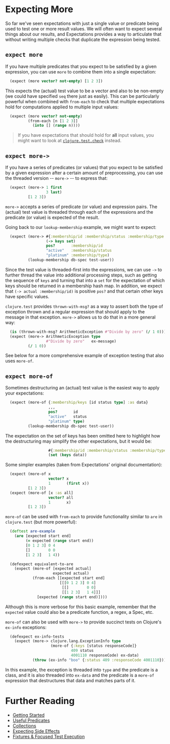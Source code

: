 # Expecting More

So far we've seen expectations with just a single value or predicate being used to test one or more result values. We will often want to expect several things about our results, and Expectations provides a way to articulate that without writing multiple checks that duplicate the expression being tested.

## `expect more`

If you have multiple predicates that you expect to be satisfied by a given expression, you can use `more` to combine them into a single expectation:

```clojure
  (expect (more vector? not-empty) [1 2 3])
```

This expects the (actual) test value to be a vector and also to be non-empty (we could have specified `seq` there just as easily). This can be particularly powerful when combined with `from-each` to check that multiple expectations hold for computations applied to multiple input values:

```clojure
  (expect (more vector? not-empty)
          (from-each [n [1 2 3]]
            (into [] (range n))))
```

> If you have expectations that should hold for **all** input values, you might want to look at [`clojure.test.check`](https://github.com/clojure/test.check) instead.

## `expect more->`

If you have a series of predicates (or values) that you expect to be satisfied by a given expression after a certain amount of preprocessing, you can use the threaded version -- `more->` -- to express that:

```clojure
  (expect (more-> 1 first
                  3 last)
          [1 2 3])
```

`more->` accepts a series of predicate (or value) and expression pairs.
The (actual) test value is threaded through each of the expressions and the predicate (or value) is expected of the result.

Going back to our `lookup-membership` example, we might want to expect:

```clojure
  (expect (more-> #{:membership/id :membership/status :membership/type ,,,}
                  (-> keys set)
                  pos?       :membership/id
                  "active"   :membership/status
                  "platinum" :membership/type)
          (lookup-membership db-spec test-user))
```

Since the test value is threaded-first into the expressions, we can use `->` to further thread the value into additional processing steps, such as getting the sequence of `keys` and turning that into a `set` for the expectation of which keys should be returned in a membership hash map. In addition, we expect that `(-> actual :membership/id)` is positive `pos?` and that certain other keys have specific values.

`clojure.test` provides `thrown-with-msg?` as a way to assert both the type of exception thrown and a regular expression that should apply to the message in that exception. `more->` allows us to do that in a more general way:

```clojure
  (is (thrown-with-msg? ArithmeticException #"Divide by zero" (/ 1 0)))
  (expect (more-> ArithmeticException type
                  #"Divide by zero"   ex-message)
          (/ 1 0))
```

See below for a more comprehensive example of exception testing that also uses `more-of`.

## `expect more-of`

Sometimes destructuring an (actual) test value is the easiest way to apply your expectations:

```clojure
  (expect (more-of {:membership/keys [id status type] :as data}
                   ,,,
                   pos?       id
                   "active"   status
                   "platinum" type)
          (lookup-membership db-spec test-user))
```

The expectation on the set of keys has been omitted here to highlight how the destructuring may simplify the other expectations, but it would be:

```clojure
                   #{:membership/id :membership/status :membership/type ,,,}
                   (set (keys data))
```

Some simpler examples (taken from Expectations' original documentation):

```clojure
  (expect (more-of x
                   vector? x
                   1       (first x))
          [1 2 3])
  (expect (more-of [x :as all]
                   vector? all
                   1       x)
          [1 2 3])
```

`more-of` can be used with `from-each` to provide functionality similar
to `are` in `clojure.test` (but more powerful):

```clojure
  (deftest are-example
    (are [expected start end]
         (= expected (range start end))
         [0 1 2 3] 0 4
         []        0 0
         [1 2 3]   1 4))

  (defexpect equivalent-to-are
    (expect (more-of [expected actual]
                     expected actual)
            (from-each [[expected start end]
                        [[[0 1 2 3] 0 4]
                         [[]        0 0]
                         [[1 2 3]   1 4]]]
              [expected (range start end)])))
```

Although this is more verbose for this basic example, remember that the
`expected` value could also be a predicate function, a regex, a Spec, etc.

`more-of` can also be used with `more->` to provide succinct tests on Clojure's `ex-info` exceptions:

```clojure
  (defexpect ex-info-tests
    (expect (more-> clojure.lang.ExceptionInfo type
                    (more-of {:keys [status responseCode]}
                             409 status
                             4001110 responseCode) ex-data)
            (throw (ex-info "boo" {:status 409 :responseCode 4001110}))))
```

In this example, the exception is threaded into `type` and the predicate is a class, and it is also threaded into `ex-data` and the predicate is a `more-of` expression that destructures that data and matches parts of it.

# Further Reading

* [Getting Started](/doc/getting-started.md)
* [Useful Predicates](/doc/useful-predicates.md)
* [Collections](/doc/collections.md)
* [Expecting Side Effects](/doc/side-effects.md)
* [Fixtures & Focused Test Execution](/doc/fixtures-focus.md)
